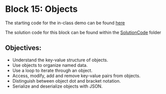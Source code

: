 # Block 15: Objects

The starting code for the in-class demo can be found [here](./demo/README.md)

The solution code for this block can be found within the [SolutionCode](../../SolutionCode/15-Objects) folder

## Objectives:
* Understand the key-value structure of objects.
* Use objects to organize named data.
* Use a loop to iterate through an object.
* Access, modify, add and remove key-value pairs from objects.
* Distinguish between object dot and bracket notation.
* Serialize and deserialize objects with JSON.
